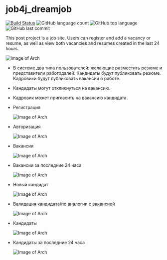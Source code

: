 # job4j_dreamjob

[![Build Status](https://app.travis-ci.com/SlartiBartFast-art/job4j_dreamjob_1.svg?branch=master)](https://app.travis-ci.com/SlartiBartFast-art/job4j_dreamjob_1)
![GitHub language count](https://img.shields.io/github/languages/count/SlartiBartFast-art/job4j_dreamjob_1)
![GitHub top language](https://img.shields.io/github/languages/top/SlartiBartFast-art/job4j_dreamjob_1?logo=java&logoColor=red)
![GitHub last commit](https://img.shields.io/github/last-commit/SlartiBartFast-art/job4j_dreamjob_1?logo=github)

This post project is a job site. Users can register and add a vacancy or resume,
as well as view both vacancies and resumes created in the last 24 hours.
  
  ![Image of Arch](https://github.com/SlartiBartFast-art/job4j_dreamjob_1/blob/master/image/Screenshot_1.jpg)

- В системе два типа пользователей: желающие разместить резюме и представители работодалей.
  Кандидаты будут публиковать резюме. Кадровики будут публиковать вакансии о работе.

- Кандидаты могут откликнуться на вакансию. 
- Кадровик может пригласить на вакансию кандидата.  

 

- Регистрация
  
  ![Image of Arch](https://github.com/SlartiBartFast-art/job4j_dreamjob_1/blob/master/image/Screenshot_11.jpg)
  
- Авторизация
  
  ![Image of Arch](https://github.com/SlartiBartFast-art/job4j_dreamjob_1/blob/master/image/Screenshot_2.jpg)
  
- Вакансии 
  
  ![Image of Arch](https://github.com/SlartiBartFast-art/job4j_dreamjob_1/blob/master/image/Screenshot_9.jpg)
  
- Вакансии за последние 24 часа 
  
  ![Image of Arch](https://github.com/SlartiBartFast-art/job4j_dreamjob_1/blob/master/image/Screenshot_10.jpg)
  
- Новый кандидат
  
  ![Image of Arch](https://github.com/SlartiBartFast-art/job4j_dreamjob_1/blob/master/image/Screenshot_5.jpg)
  
- Валидация кандидата/по аналогии с вакансией
  
  ![Image of Arch](https://github.com/SlartiBartFast-art/job4j_dreamjob_1/blob/master/image/Screenshot_6.jpg)
  
- Кандидаты
  
  ![Image of Arch](https://github.com/SlartiBartFast-art/job4j_dreamjob_1/blob/master/image/Screenshot_7.jpg)
  
- Кандидаты за последние 24 часа
  
  ![Image of Arch](https://github.com/SlartiBartFast-art/job4j_dreamjob_1/blob/master/image/Screenshot_8.jpg) 
  


